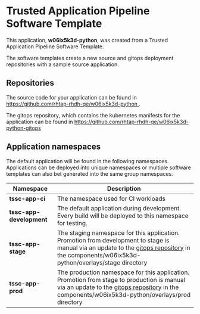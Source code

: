 # Trusted Application Pipeline Software Template

This application, **w06ix5k3d-python**, was created from a Trusted Application Pipeline Software Template.

The software templates create a new source and gitops deployment repositories with a sample source application. 

## Repositories

The source code for your application can be found in [https://github.com/rhtap-rhdh-qe/w06ix5k3d-python ](https://github.com/rhtap-rhdh-qe/w06ix5k3d-python ).
 
The gitops repository, which contains the kubernetes manifests for the application can be found in 
[https://github.com/rhtap-rhdh-qe/w06ix5k3d-python-gitops ](https://github.com/rhtap-rhdh-qe/w06ix5k3d-python-gitops ) 

## Application namespaces 

The default application will be found in the following namespaces. Applications can be deployed into unique namespaces or multiple software templates can also bet generated into the same group namespaces.  

|  Namespace   |  Description   |  
| -------- | -------- |
| **tssc-app-ci** | The namespace used for CI workloads |
| **tssc-app-development** | The default application during development. Every build will be deployed to this namespace for testing. |
| **tssc-app-stage** | The staging namespace for this application. Promotion from development to stage is manual via an update to the [gitops repository](https://github.com/rhtap-rhdh-qe/w06ix5k3d-python-gitops ) in the components/w06ix5k3d-python/overlays/stage directory |
| **tssc-app-prod** | The production namespace for this application. Promotion from stage to production is manual via an update to the [gitops repository](https://github.com/rhtap-rhdh-qe/w06ix5k3d-python-gitops ) in the components/w06ix5k3d-python/overlays/prod directory |